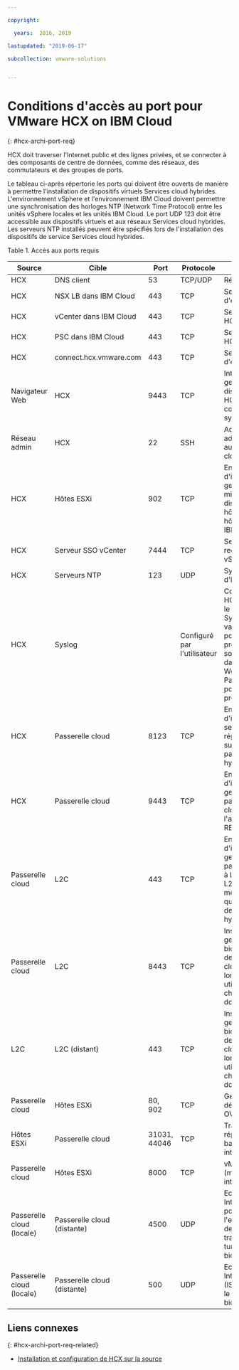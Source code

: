 ```yaml
---

copyright:

  years:  2016, 2019

lastupdated: "2019-06-17"

subcollection: vmware-solutions


---
```

# Conditions d'accès au port pour VMware HCX on IBM Cloud 
{: #hcx-archi-port-req}

HCX doit traverser l'Internet public et des lignes privées, et se connecter à des composants de centre de données, comme des réseaux, des commutateurs et des groupes de ports.

Le tableau ci-après répertorie les ports qui doivent être ouverts de manière à permettre l'installation de dispositifs virtuels Services cloud hybrides. L'environnement vSphere et l'environnement IBM Cloud doivent permettre une synchronisation des horloges NTP (Network Time Protocol) entre les unités vSphere locales et les unités IBM Cloud. Le port UDP 123 doit être accessible aux dispositifs virtuels et aux réseaux Services cloud hybrides. Les serveurs NTP installés peuvent être spécifiés lors de l'installation des dispositifs de service Services cloud hybrides.

Table 1. Accès aux ports requis

| Source | Cible       | Port | Protocole | Objectif         | Services |
|--------|--------------|------|----------|-----------------|----------|
| HCX    | DNS client | 53   | TCP/UDP  | Résolution nom | DNS      |
| HCX    | NSX LB dans IBM Cloud | 443 | TCP | Service d'enregistrement | HTTPS |
| HCX    | vCenter dans IBM Cloud | 443 | TCP | Service REST HCX | HTTPS |
| HCX    | PSC dans IBM Cloud | 443 | TCP | Service REST HCX | HTTPS |
| HCX    | connect.hcx.vmware.com | 443 | TCP | Service d'enregistrement | HTTPS |
| Navigateur Web | HCX | 9443 | TCP | Interface de gestion de dispositif virtuel HCX pour la configuration système HCX | HTTPS |
| Réseau admin | HCX | 22 | SSH | Accès SSH administrateur aux Services cloud hybrides | SSH |
| HCX | Hôtes ESXi | 902 | TCP | Envoi d'instruction de gestion et de mise à disposition des hôtes HCX aux hôtes ESXi dans IBM Cloud. | Interne |
| HCX | Serveur SSO vCenter | 7444 | TCP | Service de recherche vSphere |  |
| HCX | Serveurs NTP | 123 | UDP | Synchronisation d'horloge | |
| HCX | Syslog |   | Configuré par l'utilisateur | Connexion entre HCX (le client) et le serveur Syslog. Les valeurs pour le port et le protocole Syslog sont spécifiées dans le client Web vSphere. Par exemple, le port 514 pour le protocole UDP. | |
| HCX | Passerelle cloud | 8123 | TCP | Envoi d'instructions de service de réplication basé sur l'hôte à la passerelle cloud hybride. | HTTP |
| HCX | Passerelle cloud | 9443 | TCP | Envoi d'instructions de gestion à la passerelle de cloud hybride à l'aide de l'API REST. | HTTP</br>HTTPS |
| Passerelle cloud | L2C | 443 | TCP | Envoi d'instructions de gestion de la passerelle cloud à L2C lorsque L2C utilise le même chemin que la passerelle de cloud hybride. | HTTP</br>HTTPS |
| Passerelle cloud | L2C | 8443 | TCP | Instructions de gestion bidirectionnelle de la passerelle cloud vers L2C, lorsque L2C utilise un autre chemin de données. | HTTP</br>HTTPS |
| L2C | L2C (distant) | 443 | TCP | Instructions de gestion bidirectionnelle de la passerelle cloud vers L2C, lorsque L2C utilise un autre chemin de données. | HTTP</br>HTTPS |
| Passerelle cloud | Hôtes ESXi | 80, 902  | TCP | Gestion et déploiement OVF | Interne |
| Hôtes ESXi | Passerelle cloud | 31031, 44046 | TCP | Trafic de réplication basée sur l'hôte interne | Interne |
| Passerelle cloud | Hôtes ESXi | 8000  | TCP | vMotion (migration sans interruption) |  |
| Passerelle cloud (locale) | Passerelle cloud </br>(distante) | 4500  | UDP | Echange de clés Internet (IKEv2) pour l'encapsulage des charges de travail pour le tunnel bidirectionnel | IPSEC |
| Passerelle cloud (locale) | Passerelle cloud </br>(distante) | 500  | UDP | Echange de clés Internet (ISAKMP) pour le tunnel bidirectionnel | IPSEC |

## Liens connexes
{: #hcx-archi-port-req-related}

* [Installation et configuration de HCX sur la source](/docs/services/vmwaresolutions/archiref/hcx-archi?topic=vmware-solutions-hcx-archi-install-cfg-src)
